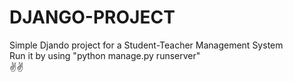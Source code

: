 # DJANGO-PROJECT  
Simple Djando project for a Student-Teacher Management System  
Run it by using
"python manage.py runserver"  
✌✌
